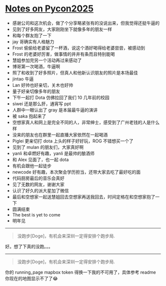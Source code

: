 # [Notes on Pycon2025](https://github.com/yihong0618/gitblog/issues/327)

- 感谢公司和这次机会，做了个分享略紧张有的没说出来，但我觉得还挺牛逼的
- 见到了好多网友，大家刚刚坐下就像多年的朋友一样
- 和每个群友抱了一下
- jay 哥确实有人格魅力
- Frost 偷偷给老婆留了一杯酒，说这个酒好喝得给老婆尝尝，被感动到
- Frost 的老婆好厉害，做事情的井井有条而且特别能喝
- 慧姐参加完另一个活动再过来感动了
- 博哥第一次喝酒，牛逼啊
- 照了和收到了好多照片，但真人和他新认识朋友的照片是本场最佳
- jintao 牛逼
- Lan 好帅也好亲切，关木也好帅
- 量子好亲切像多年的朋友
- 下午一起打 Dota 仿佛拉回了我们 10 几年前的校园
- siwei 还是那么肝，通宵写 ppt
- 人群中一眼认出了 gray 是本届最牛逼的演讲
- 被 saka 抱起来了
- 空想家真人和网上是完全不同的人，非常绅士，感受到了广州老钱的人是什么样
- 没来的朋友也在群里一起直播大家依然在一起喝酒
- Piglei 更亲切打 dota 上头的样子好好玩，ROG 不错想买一个了
- 见到了 mulan 的朋友们，大家真好啊
- yanli 和卓燃好有趣，yanli 是最帅的酿酒师
- 和 Alex 见面了，也一起 dota
- 有机会跟他一起徒步
- newcode 好有趣，本次聚会学历担当，还带大家去吃了最好吃的面
- 代码厨房最后的音乐会真好
- 见了无数的网友，谢谢大家
- 认识了好久的派大星加了微信
- 最后和空想家一起送慧姐回去空想家再送我回去，时间定格在和空想家抱了一下
- 圆满结束
- The best is yet to come
- 明年见

---

> 没跑步[Doge]，有机会来深圳一定得安排个跑步局.

好。想了下真的没跑。。。

---

> 没跑步[Doge]，有机会来深圳一定得安排个跑步局.

你的 running_page mapbox token 得换一下我的不可用了，具体参考 readme 
你现在的地图显示不了了😂